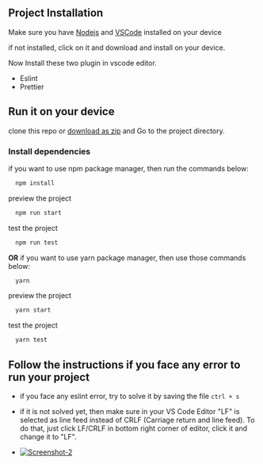 ## Project Installation

Make sure you have [Nodejs](https://nodejs.org/en/) and [VSCode](https://code.visualstudio.com/) installed on your device

if not installed, click on it and download and install on your device.

Now Install these two plugin in vscode editor.

-   Eslint
-   Prettier

## Run it on your device

clone this repo or [download as zip](https://github.com) and Go to the project directory.

### Install dependencies

if you want to use npm package manager, then run the commands below:

```bash
  npm install
```

preview the project

```bash
  npm run start
```

test the project

```bash
  npm run test
```

**OR** if you want to use yarn package manager, then use those commands below:

```bash
  yarn
```

preview the project

```bash
  yarn start
```

test the project

```bash
  yarn test
```

## Follow the instructions if you face any error to run your project

-   if you face any eslint error, try to solve it by saving the file `ctrl + s`
-   if it is not solved yet, then make sure in your VS Code Editor "LF" is selected as line feed instead of CRLF (Carriage return and line feed). To do that, just click LF/CRLF in bottom right corner of editor, click it and change it to "LF".

-   <a href="https://imgbb.com/"><img src="https://i.ibb.co/2sq1GST/Screenshot-2.png" alt="Screenshot-2" border="0" /></a>
